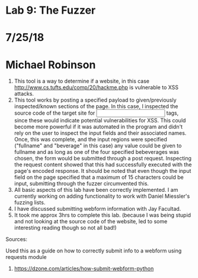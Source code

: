 # Lab 9: The Fuzzer
# 7/25/18

# Michael Robinson


1. This tool is a way to determine if a website, in this case http://www.cs.tufts.edu/comp/20/hackme.php is vulnerable to XSS attacks.
2. This tool works by posting a specified payload to given/previously inspected/known sections of the page. In this case, I inspected the source code of the target site for <input> tags, since these would indicate potential vulnerabilities for XSS. This could become more powerful if it was automated in the program and didn't rely on the user to inspect the input fields and their associated names. Once, this was complete, and the input regions were specified ("fullname" and "beverage" in this case) any value could be given to fullname and as long as one of the four specified bebeverages was chosen, the form would be submitted through a post request. Inspecting the request content showed that this had successfully executed with the page's encoded response. It should be noted that even though the input field on the page specified that a maximum of 15 characters could be input, submitting through the fuzzer circumvented this.  
3. All basic aspects of this lab have been correctly implemented. I am currently working on adding functionality to work with Daniel Miessler's fuzzing lists.
4. I have discussed submitting webform information with Jay Facultad.
5. It took me approx 3hrs to complete this lab. (because I was being stupid and not looking at the source code of the website, led to some interesting reading though so not all bad!)


Sources:

Used this as a guide on how to correctly submit info
to a webform using requests module
1. https://dzone.com/articles/how-submit-webform-python
